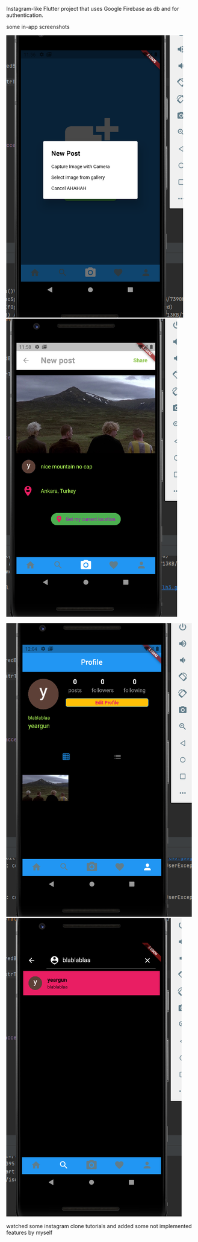 Instagram-like Flutter project that uses Google Firebase as db and for authentication.

some in-app screenshots


![alt text](https://github.com/yeargun/betterInstagram/blob/master/Screenshot%202021-11-07%20115637.png)  ![alt text](https://github.com/yeargun/betterInstagram/blob/master/Screenshot%202021-11-07%20115815.png)

![alt text](https://github.com/yeargun/betterInstagram/blob/master/Screenshot%202021-11-07%20120408.png)![alt text](https://github.com/yeargun/betterInstagram/blob/master/Screenshot%202021-11-07%20120535.png)

watched some instagram clone tutorials and added some not implemented features by myself
